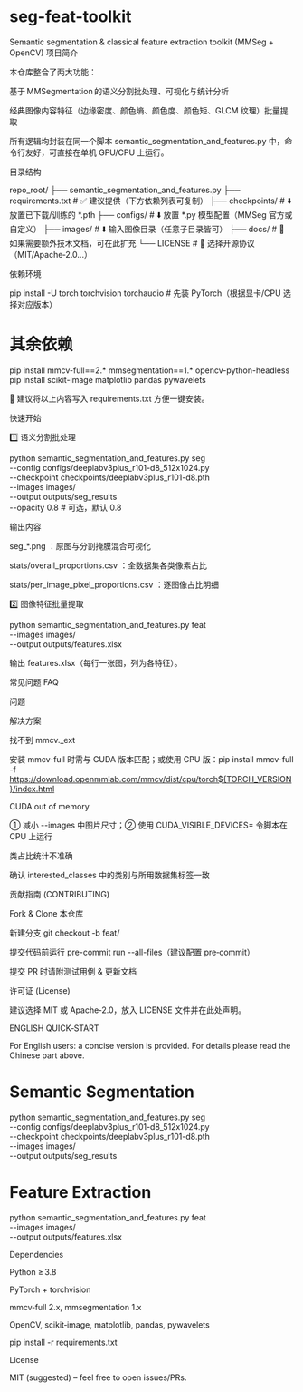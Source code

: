 # seg-feat-toolkit
Semantic segmentation &amp; classical feature extraction toolkit (MMSeg + OpenCV)
项目简介

本仓库整合了两大功能：

基于 MMSegmentation 的语义分割批处理、可视化与统计分析

经典图像内容特征（边缘密度、颜色熵、颜色度、颜色矩、GLCM 纹理）批量提取

所有逻辑均封装在同一个脚本 semantic_segmentation_and_features.py 中，命令行友好，可直接在单机 GPU/CPU 上运行。

目录结构

repo_root/
├── semantic_segmentation_and_features.py
├── requirements.txt          # ✅ 建议提供（下方依赖列表可复制）
├── checkpoints/              # ⬇️ 放置已下载/训练的 *.pth
├── configs/                  # ⬇️ 放置 *.py 模型配置（MMSeg 官方或自定义）
├── images/                   # ⬇️ 输入图像目录（任意子目录皆可）
├── docs/                     # 📖 如果需要额外技术文档，可在此扩充
└── LICENSE                   # 📝 选择开源协议（MIT/Apache‑2.0...）

依赖环境

pip install -U torch torchvision torchaudio  # 先装 PyTorch（根据显卡/CPU 选择对应版本）

# 其余依赖
pip install mmcv-full==2.* mmsegmentation==1.* opencv-python-headless
pip install scikit-image matplotlib pandas pywavelets

🍃 建议将以上内容写入 requirements.txt 方便一键安装。

快速开始

1️⃣ 语义分割批处理

python semantic_segmentation_and_features.py seg \
       --config     configs/deeplabv3plus_r101-d8_512x1024.py \
       --checkpoint checkpoints/deeplabv3plus_r101-d8.pth \
       --images     images/ \
       --output     outputs/seg_results \
       --opacity    0.8     # 可选，默认 0.8

输出内容

seg_*.png ：原图与分割掩膜混合可视化

stats/overall_proportions.csv ：全数据集各类像素占比

stats/per_image_pixel_proportions.csv ：逐图像占比明细

2️⃣ 图像特征批量提取

python semantic_segmentation_and_features.py feat \
       --images images/ \
       --output outputs/features.xlsx

输出 features.xlsx（每行一张图，列为各特征）。

常见问题 FAQ

问题

解决方案

找不到 mmcv._ext

安装 mmcv-full 时需与 CUDA 版本匹配；或使用 CPU 版：pip install mmcv-full -f https://download.openmmlab.com/mmcv/dist/cpu/torch${TORCH_VERSION}/index.html

CUDA out of memory

① 减小 --images 中图片尺寸；② 使用 CUDA_VISIBLE_DEVICES= 令脚本在 CPU 上运行

类占比统计不准确

确认 interested_classes 中的类别与所用数据集标签一致

贡献指南 (CONTRIBUTING)

Fork & Clone 本仓库

新建分支 git checkout -b feat/<feature-name>

提交代码前运行 pre-commit run --all-files（建议配置 pre‑commit）

提交 PR 时请附测试用例 & 更新文档

许可证 (License)

建议选择 MIT 或 Apache‑2.0，放入 LICENSE 文件并在此处声明。

ENGLISH QUICK‑START

For English users: a concise version is provided. For details please read the Chinese part above.

# Semantic Segmentation
python semantic_segmentation_and_features.py seg \
    --config configs/deeplabv3plus_r101-d8_512x1024.py \
    --checkpoint checkpoints/deeplabv3plus_r101-d8.pth \
    --images images/ \
    --output outputs/seg_results

# Feature Extraction
python semantic_segmentation_and_features.py feat \
    --images images/ \
    --output outputs/features.xlsx

Dependencies

Python ≥ 3.8

PyTorch + torchvision

mmcv‑full 2.x, mmsegmentation 1.x

OpenCV, scikit‑image, matplotlib, pandas, pywavelets

pip install -r requirements.txt

License

MIT (suggested) – feel free to open issues/PRs.
